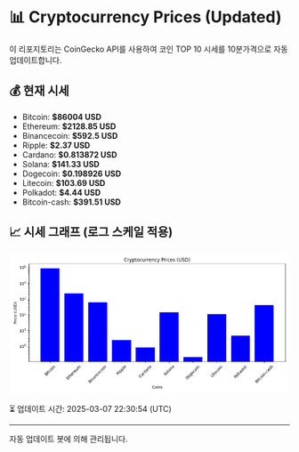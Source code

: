 
# 📊 Cryptocurrency Prices (Updated)

이 리포지토리는 CoinGecko API를 사용하여 코인 TOP 10 시세를 10분가격으로 자동 업데이트합니다.

## 💰 현재 시세
- Bitcoin: **$86004 USD**
- Ethereum: **$2128.85 USD**
- Binancecoin: **$592.5 USD**
- Ripple: **$2.37 USD**
- Cardano: **$0.813872 USD**
- Solana: **$141.33 USD**
- Dogecoin: **$0.198926 USD**
- Litecoin: **$103.69 USD**
- Polkadot: **$4.44 USD**
- Bitcoin-cash: **$391.51 USD**

## 📈 시세 그래프 (로그 스케일 적용)
![Crypto Prices](crypto_prices.png)

⏳ 업데이트 시간: 2025-03-07 22:30:54 (UTC)

---
자동 업데이트 봇에 의해 관리됩니다.
